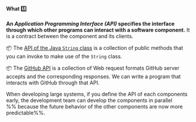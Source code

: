 <link rel="stylesheet" href="{{baseUrl}}/css/textbook.css">

<div class="website-content">

<div id="title">

#### What :one:

</div>

<div id="body">

**An _Application Programming Interface (API)_ specifies the interface through which other programs can interact with a software component.** It is a contract between the component and its clients.

<tip-box>

:package: The [API of the Java `String` class](http://docs.oracle.com/javase/8/docs/api/java/lang/String.html) is a collection of public methods that you can invoke to make use of the `String` class.

:package: The [GitHub API](https://developer.github.com/v3/) is a collection of Web request formats GitHub server accepts and the corresponding responses. We can write a program that interacts with GitHub through that API.

</tip-box>

When developing large systems, if you define the API of each components early, the development team can develop the components in parallel %%&nbsp;because the future behavior of the other components are now more predictable%%. 

</div>

<div id="extras">

<include src="exercises.md" />

</div>

</div>
